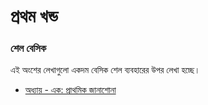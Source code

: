 # প্রথম খন্ড #
### শেল বেসিক ###

এই অংশের লেখাগুলো একদম বেসিক শেল ব্যবহারের উপর লেখা হচ্ছে।

*  [অধ্যায় - এক: প্রাথমিক জানাশোনা](1.1.0.chapter1.md)